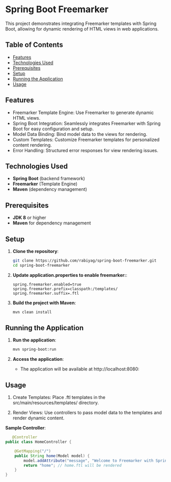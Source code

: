 # Spring Boot Freemarker

This project demonstrates integrating Freemarker templates with Spring Boot, allowing for dynamic rendering of HTML views in web applications.

## Table of Contents
- [Features](#features)
- [Technologies Used](#technologies-used)
- [Prerequisites](#prerequisites)
- [Setup](#setup)
- [Running the Application](#running-the-application)
- [Usage](#usage)

## Features
- Freemarker Template Engine: Use Freemarker to generate dynamic HTML views.
- Spring Boot Integration: Seamlessly integrates Freemarker with Spring Boot for easy configuration and setup.
- Model Data Binding: Bind model data to the views for rendering.
- Custom Templates: Customize Freemarker templates for personalized content rendering.
- Error Handling: Structured error responses for view rendering issues.

## Technologies Used
- **Spring Boot** (backend framework)
- **Freemarker** (Template Engine)
- **Maven** (dependency management)

## Prerequisites
- **JDK 8** or higher
- **Maven** for dependency management

## Setup
1. **Clone the repository**:
   ```bash
   git clone https://github.com/rabiyag/spring-boot-freemarker.git
   cd spring-boot-freemarker
   ```

2. **Update application.properties to enable freemarker:**:
    ```properties
    spring.freemarker.enabled=true
    spring.freemarker.prefix=classpath:/templates/
    spring.freemarker.suffix=.ftl
    ```
   
3. **Build the project with Maven**:
   ```bash
   mvn clean install
   ```

## Running the Application
1. **Run the application**:
   ```bash
   mvn spring-boot:run
   ```

2. **Access the application**:
   - The application will be available at http://localhost:8080:
  

## Usage

1. Create Templates: Place .ftl templates in the src/main/resources/templates/ directory.

2. Render Views: Use controllers to pass model data to the templates and render dynamic content.

**Sample Controller**: 

```java
   @Controller
public class HomeController {

    @GetMapping("/")
    public String home(Model model) {
        model.addAttribute("message", "Welcome to Freemarker with Spring Boot!");
        return "home"; // home.ftl will be rendered
    }
}
   ```
